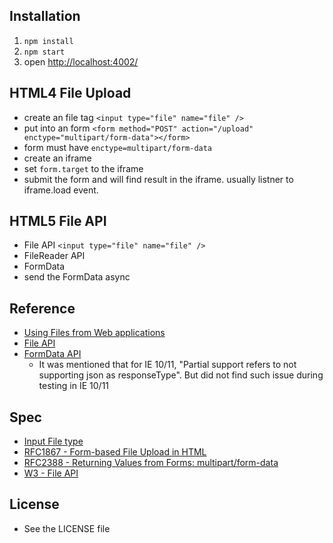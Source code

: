 ## Installation

1. `npm install`
2. `npm start`
3. open <http://localhost:4002/>

## HTML4 File Upload

- create an file tag `<input type="file" name="file" />`
- put into an form `<form method="POST" action="/upload" enctype="multipart/form-data"></form>`
- form must have `enctype=multipart/form-data`
- create an iframe
- set `form.target` to the iframe
- submit the form and will find result in the iframe. usually listner to iframe.load event.

## HTML5 File API

- File API `<input type="file" name="file" />`
- FileReader API
- FormData
- send the FormData async

## Reference

- [Using Files from Web applications](https://developer.mozilla.org/en-US/docs/Using_files_from_web_applications)
- [File API](http://caniuse.com/#search=File)
- [FormData API](http://caniuse.com/#search=FormData)
    + It was mentioned that for IE 10/11, "Partial support refers to not supporting json as responseType". But did not find such issue during testing in IE 10/11

## Spec

- [Input File type](https://www.w3.org/TR/html-markup/input.file.html)
- [RFC1867 - Form-based File Upload in HTML](https://www.ietf.org/rfc/rfc1867.txt)
- [RFC2388 - Returning Values from Forms:  multipart/form-data](https://www.ietf.org/rfc/rfc2388.txt)
- [W3 - File API](https://www.w3.org/TR/FileAPI/)

## License

- See the LICENSE file
